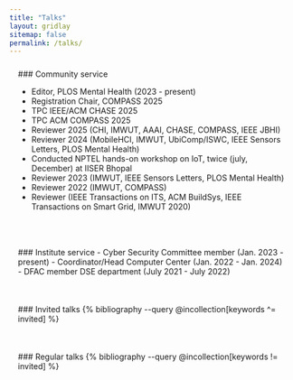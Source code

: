 ```yaml
---
title: "Talks"
layout: gridlay
sitemap: false
permalink: /talks/
---
```


<style>
.btn{
    margin-bottom:5px;
    padding-top:1px;
    padding-bottom:1px;
    padding-left:15px;
    padding-right:15px;
}
.jumbotron{
    padding:3%;
    padding-bottom:10px;
    padding-top:10px;
    margin-top:10px;
    margin-bottom:30px;
}
</style>


<div class="jumbotron">
### Community service

- Editor, PLOS Mental Health (2023 - present)
- Registration Chair, COMPASS 2025
- TPC IEEE/ACM CHASE 2025
- TPC ACM COMPASS 2025
- Reviewer 2025 (CHI, IMWUT, AAAI, CHASE, COMPASS, IEEE JBHI)
- Reviewer 2024 (MobileHCI, IMWUT, UbiComp/ISWC, IEEE Sensors Letters, PLOS Mental Health) 
- Conducted NPTEL hands-on workshop on IoT, twice (july, December) at IISER Bhopal
- Reviewer 2023 (IMWUT, IEEE Sensors Letters, PLOS Mental Health)
- Reviewer 2022 (IMWUT, COMPASS) 
- Reviewer (IEEE Transactions on ITS, ACM BuildSys, IEEE Transactions on Smart Grid, IMWUT 2020)
</div>

<div class="jumbotron">
### Institute service
- Cyber Security Committee member (Jan. 2023 - present)
- Coordinator/Head Computer Center (Jan. 2022 - Jan. 2024)
- DFAC member DSE department (July 2021 - July 2022) 
</div>


<div class="jumbotron">
### Invited talks
{% bibliography --query @incollection[keywords ^= invited] %}
</div>


<div class="jumbotron">
### Regular talks
{% bibliography --query @incollection[keywords != invited] %}
</div>

